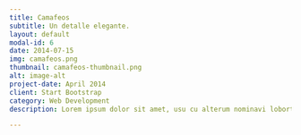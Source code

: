```yaml
---
title: Camafeos
subtitle: Un detalle elegante.
layout: default
modal-id: 6
date: 2014-07-15
img: camafeos.png
thumbnail: camafeos-thumbnail.png
alt: image-alt
project-date: April 2014
client: Start Bootstrap
category: Web Development
description: Lorem ipsum dolor sit amet, usu cu alterum nominavi lobortis. At duo novum diceret. Tantas apeirian vix et, usu sanctus postulant inciderint ut, populo diceret necessitatibus in vim. Cu eum dicam feugiat noluisse.

---
```


